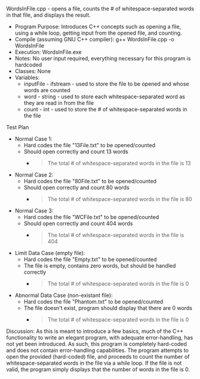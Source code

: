 WordsInFile.cpp - opens a file, counts the # of whitespace-separated words in that file, and displays the result.

- Program Purpose:
		Introduces C++ concepts such as opening a file, using a while loop, getting
		input from the opened file, and counting.
- Compile (assuming GNU C++ compiler): g++ WordsInFile.cpp -o WordsInFile
- Execution: WordsInFile.exe
- Notes: No user input required, everything necessary for this program is hardcoded
- Classes: None
- Variables:
	- inputFile - ifstream - used to store the file to be opened and whose words
					are counted
	- word - string - used to store each whitespace-separated word as they are 
					read in from the file
	- count - int - used to store the # of whitespace-separated words in the file

Test Plan
- Normal Case 1:
	- Hard codes the file "13File.txt" to be opened/counted
	- Should open correctly and count 13 words
		- > The total # of whitespace-separated words in the file is 13
- Normal Case 2:
	- Hard codes the file "80File.txt" to be opened/counted
	- Should open correctly and count 80 words
		- > The total # of whitespace-separated words in the file is 80
- Normal Case 3:
	- Hard codes the file "WCFile.txt" to be opened/counted
	- Should open correctly and count 404 words
		- > The total # of whitespace-separated words in the file is 404
- Limit Data Case (empty file):
	- Hard codes the file "Empty.txt" to be opened/counted
	- The file is empty, contains zero words, but should be handled correctly
		- > The total # of whitespace-separated words in the file is 0
- Abnormal Data Case (non-existant file):
	- Hard codes the file "Phantom.txt" to be opened/counted
	- The file doesn't exist, program should display that there are 0 words
		- > The total # of whitespace-separated words in the file is 0

Discussion:
		As this is meant to introduce a few basics, much of the C++ functionality to 
		write an elegant program, with adequate error-handling, has not yet been
		introduced.  As such, this program is completely hard-coded and does not
		contain error-handling capabilities.
		The program attempts to open the provided (hard-coded) file, and proceeds
		to count the number of whitespace-separated words in the file via a while
		loop.
		If the file is not valid, the program simply displays that the number of 
		words in the file is 0.
